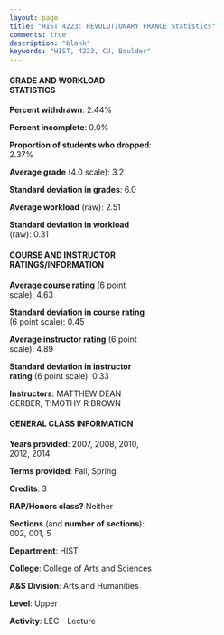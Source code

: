 ```yaml
---
layout: page
title: "HIST 4223: REVOLUTIONARY FRANCE Statistics"
comments: true
description: "blank"
keywords: "HIST, 4223, CU, Boulder"
--- 
```

<head>
<script src="https://ajax.googleapis.com/ajax/libs/jquery/2.1.3/jquery.min.js"></script>
<script src="https://dl.dropboxusercontent.com/s/pc42nxpaw1ea4o9/highcharts.js?dl=0"></script>
<!-- <script src="../assets/js/highcharts.js"></script> -->
<style type="text/css">@font-face {
	font-family: "Bebas Neue";
	src: url(https://www.filehosting.org/file/details/544349/BebasNeue%20Regular.otf) format("opentype");
	}
	h1.Bebas { 
		font-family: "Bebas Neue", Verdana, Tahoma;
	}
</style>
</head>
<body>
	<div id="container" style="float: right; width: 45%; height: 88%; margin-left: 2.5%; margin-right: 2.5%;"></div>
	<script language="JavaScript">
		$(document).ready(function() {
		var chart = {type: 'column'};
		var title = {text: 'Grade Distribution'};
		var xAxis = {categories: ['A','B','C','D','F'],crosshair: true};
		var yAxis = {min: 0,title: {text: 'Percentage'}};
		var tooltip = {headerFormat: '<center><b><span style="font-size:20px">{point.key}</span></b></center>',
		               pointFormat: '<td style="padding:0"><b>{point.y:.1f}%</b></td>',
		               footerFormat: '</table>',shared: true,useHTML: true};
		var plotOptions = {column: {pointPadding: 0.0,borderWidth: 0}};  
		var credits = {enabled: false};var series= [{name: 'Percent',data: [40.0,52.73,2.42,0.61,4.24,]}];
		var json = {};
		json.chart = chart;
		json.title = title;
		json.tooltip = tooltip;
		json.xAxis = xAxis;
		json.yAxis = yAxis;  
		json.series = series;
		json.plotOptions = plotOptions;  
		json.credits = credits;
		$('#container').highcharts(json);
	});
	</script>
</body>
			   
#### GRADE AND WORKLOAD STATISTICS

**Percent withdrawn**: 2.44%

**Percent incomplete**: 0.0%

**Proportion of students who dropped**: 2.37%

**Average grade** (4.0 scale): 3.2

**Standard deviation in grades**: 6.0

**Average workload** (raw): 2.51

**Standard deviation in workload** (raw): 0.31

#### COURSE AND INSTRUCTOR RATINGS/INFORMATION

**Average course rating** (6 point scale): 4.63

**Standard deviation in course rating** (6 point scale): 0.45

**Average instructor rating** (6 point scale): 4.89

**Standard deviation in instructor rating** (6 point scale): 0.33

**Instructors**: MATTHEW DEAN GERBER, TIMOTHY R BROWN

#### GENERAL CLASS INFORMATION

**Years provided**: 2007, 2008, 2010, 2012, 2014

**Terms provided**: Fall, Spring

**Credits**: 3

**RAP/Honors class?** Neither

**Sections** (and **number of sections**): 002, 001, 5

**Department**: HIST

**College**: College of Arts and Sciences

**A&S Division**: Arts and Humanities

**Level**: Upper

**Activity**: LEC - Lecture